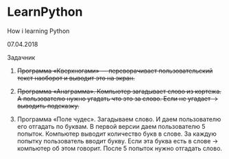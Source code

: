 # LearnPython
How i learning Python

07.04.2018

Задачник

1. ~~Программа «Кверхногами» — переворачивает пользовательский текст наоборот и выводит это на экран.~~

2. ~~Программа «Анаграмма». Компьютер загадывает слово из кортежа. А пользователю нужно угадать что это за слово. Если не угадает → выводить подсказку.~~

3. Программа «Поле чудес». Загадываем слово. И даем пользователю его отгадать по буквам. В первой версии даем пользователю 5 попыток. Компьютер выводит количество букв в слове. За каждую попытку пользователь вводит букву. Если эта буква есть в слове → компьютер об этом говорит. После 5 попыток нужно отгадать слово.
